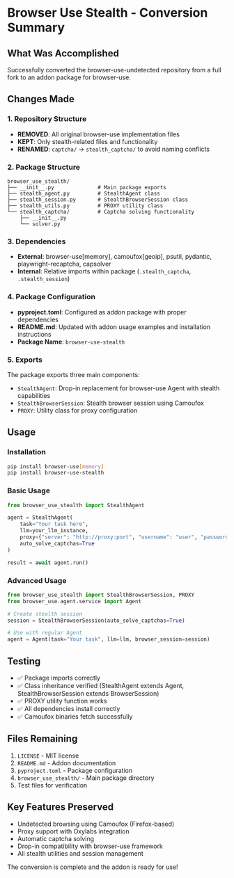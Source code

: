 # Browser Use Stealth - Conversion Summary

## What Was Accomplished

Successfully converted the browser-use-undetected repository from a full fork to an addon package for browser-use.

## Changes Made

### 1. Repository Structure
- **REMOVED**: All original browser-use implementation files
- **KEPT**: Only stealth-related files and functionality
- **RENAMED**: `captcha/` → `stealth_captcha/` to avoid naming conflicts

### 2. Package Structure
```
browser_use_stealth/
├── __init__.py              # Main package exports
├── stealth_agent.py         # StealthAgent class
├── stealth_session.py       # StealthBrowserSession class  
├── stealth_utils.py         # PROXY utility class
└── stealth_captcha/         # Captcha solving functionality
    ├── __init__.py
    └── solver.py
```

### 3. Dependencies
- **External**: browser-use[memory], camoufox[geoip], psutil, pydantic, playwright-recaptcha, capsolver
- **Internal**: Relative imports within package (`.stealth_captcha`, `.stealth_session`)

### 4. Package Configuration
- **pyproject.toml**: Configured as addon package with proper dependencies
- **README.md**: Updated with addon usage examples and installation instructions
- **Package Name**: `browser-use-stealth`

### 5. Exports
The package exports three main components:
- `StealthAgent`: Drop-in replacement for browser-use Agent with stealth capabilities
- `StealthBrowserSession`: Stealth browser session using Camoufox
- `PROXY`: Utility class for proxy configuration

## Usage

### Installation
```bash
pip install browser-use[memory]
pip install browser-use-stealth
```

### Basic Usage
```python
from browser_use_stealth import StealthAgent

agent = StealthAgent(
    task="Your task here",
    llm=your_llm_instance,
    proxy={"server": "http://proxy:port", "username": "user", "password": "pass"},
    auto_solve_captchas=True
)

result = await agent.run()
```

### Advanced Usage
```python
from browser_use_stealth import StealthBrowserSession, PROXY
from browser_use.agent.service import Agent

# Create stealth session
session = StealthBrowserSession(auto_solve_captchas=True)

# Use with regular Agent
agent = Agent(task="Your task", llm=llm, browser_session=session)
```

## Testing

- ✅ Package imports correctly
- ✅ Class inheritance verified (StealthAgent extends Agent, StealthBrowserSession extends BrowserSession)
- ✅ PROXY utility function works
- ✅ All dependencies install correctly
- ✅ Camoufox binaries fetch successfully

## Files Remaining

1. `LICENSE` - MIT license
2. `README.md` - Addon documentation
3. `pyproject.toml` - Package configuration
4. `browser_use_stealth/` - Main package directory
5. Test files for verification

## Key Features Preserved

- Undetected browsing using Camoufox (Firefox-based)
- Proxy support with Oxylabs integration
- Automatic captcha solving
- Drop-in compatibility with browser-use framework
- All stealth utilities and session management

The conversion is complete and the addon is ready for use!